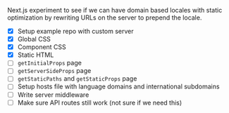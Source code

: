 Next.js experiment to see if we can have domain based locales with static optimization by rewriting URLs on the server to prepend the locale.

- [x] Setup example repo with custom server
- [x] Global CSS
- [x] Component CSS
- [x] Static HTML
- [ ] `getInitialProps` page
- [ ] `getServerSideProps` page
- [ ] `getStaticPaths` and `getStaticProps` page
- [ ] Setup hosts file with language domains and international subdomains
- [ ] Write server middleware
- [ ] Make sure API routes still work (not sure if we need this)
